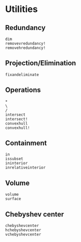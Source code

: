 # Utilities

## Redundancy
```@docs
dim
removevredundancy!
removehredundancy!
```

## Projection/Elimination
```@docs
fixandeliminate
```

## Operations
```@docs
*
\
/
intersect
intersect!
convexhull
convexhull!
```

## Containment
```@docs
in
issubset
ininterior
inrelativeinterior
```

## Volume
```@docs
volume
surface
```

## Chebyshev center
```@docs
chebyshevcenter
hchebyshevcenter
vchebyshevcenter
```
